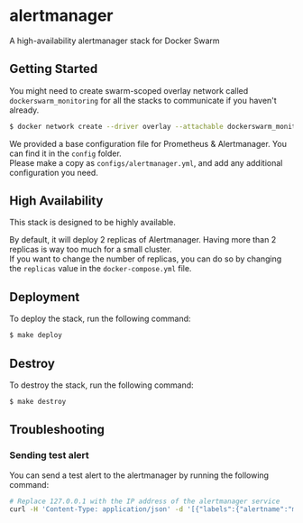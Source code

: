 # alertmanager
A high-availability alertmanager stack for Docker Swarm

## Getting Started

You might need to create swarm-scoped overlay network called `dockerswarm_monitoring` for all the stacks to communicate if you haven't already.

```sh
$ docker network create --driver overlay --attachable dockerswarm_monitoring
```

We provided a base configuration file for Prometheus & Alertmanager. You can find it in the `config` folder.  
Please make a copy as `configs/alertmanager.yml`, and add any additional configuration you need.

## High Availability

This stack is designed to be highly available.

By default, it will deploy 2 replicas of Alertmanager. Having more than 2 replicas is way too much for a small cluster.  
If you want to change the number of replicas, you can do so by changing the `replicas` value in the `docker-compose.yml` file.

## Deployment

To deploy the stack, run the following command:

```sh
$ make deploy
```

## Destroy

To destroy the stack, run the following command:

```sh
$ make destroy
```

## Troubleshooting

### Sending test alert

You can send a test alert to the alertmanager by running the following command:

```sh
# Replace 127.0.0.1 with the IP address of the alertmanager service
curl -H 'Content-Type: application/json' -d '[{"labels":{"alertname":"myalert"}}]' http://127.0.0.1:9093/api/v1/alerts
```
